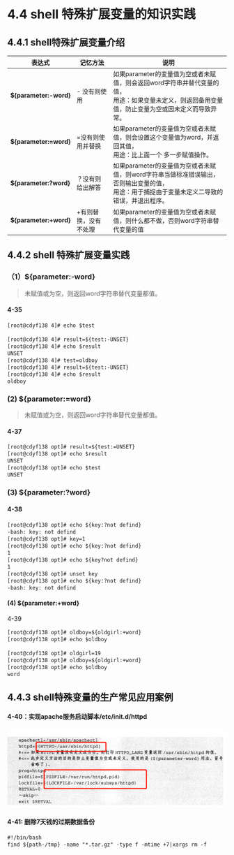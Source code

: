 # 4.4 shell 特殊扩展变量的知识实践

 

## 4.4.1 shell特殊扩展变量介绍



| **表达式**             | 记忆方法              | **说明**                                                     |
| ---------------------- | --------------------- | ------------------------------------------------------------ |
| **${parameter:-word}** | - 没有则使用          | 如果parameter的变量值为空或者未赋值，则会返回word字符串并替代变量的值，<br/>用途：如果变量未定义，则返回备用变量值，防止变量为空或因未定义而导致异常。 |
| **${parameter:=word}** | =没有则使用并替换     | 如果parameter的变量值为空或者未赋值，则会设置这个变量值为word，并返回其值，<br/>用途：比上面一个 多一步赋值操作。 |
| **${parameter:?word}** | ？没有则给出解答      | 如果parameter的变量值为空或者未赋值，则word字符串当做标准错误输出，否则输出变量的值，<br/>用途：用于捕捉由于变量未定义二导致的错误，并退出程序。 |
| **${parameter:+word}** | +有则替换，没有不处理 | 如果parameter的变量值为空或者未赋值，则什么都不做，否则word字符串替代变量的值 |



## 4.4.2 shell 特殊扩展变量实践

### （1）${parameter:-word}

>未赋值或为空，则返回word字符串替代变量都值。

#### 4-35 

```shell
[root@cdyf138 4]# echo $test

[root@cdyf138 4]# result=${test:-UNSET}
[root@cdyf138 4]# echo $result
UNSET
[root@cdyf138 4]# test=oldboy
[root@cdyf138 4]# result=${test:-UNSET}
[root@cdyf138 4]# echo $result
oldboy
```



### (2)  ${parameter:=word}

> 未赋值或为空，则返回word字符串替代变量都值。

#### 4-37

```shell
[root@cdyf138 opt]# result=${test:=UNSET}
[root@cdyf138 opt]# echo $result 
UNSET
[root@cdyf138 opt]# echo $test
UNSET
```

### (3)  ${parameter:?word}

#### 4-38

```shell
[root@cdyf138 opt]# echo ${key:?not defind}
-bash: key: not defind
[root@cdyf138 opt]# key=1
[root@cdyf138 opt]# echo ${key:?not defind}
1
[root@cdyf138 opt]# echo ${key?not defind}
1
[root@cdyf138 opt]# unset key
[root@cdyf138 opt]# echo ${key:?not defind}
-bash: key: not defind
```

#### (4)  ${parameter:+word}

4-39

```shell
[root@cdyf138 opt]# oldboy=${oldgirl:+word}
[root@cdyf138 opt]# echo $oldboy

[root@cdyf138 opt]# oldgirl=19
[root@cdyf138 opt]# oldboy=${oldgirl:+word}
[root@cdyf138 opt]# echo $oldboy
word
```



## 4.4.3 shell特殊变量的生产常见应用案例

#### 4-40：实现apache服务启动脚本/etc/init.d/httpd

<img src="images/image-20210121192711422.png" alt="image-20210121192711422" style="zoom:150%;" />

#### 4-41: 删除7天钱的过期数据备份

```shell
#!/bin/bash
find ${path-/tmp} -name "*.tar.gz" -type f -mtime +7|xargs rm -f

```

